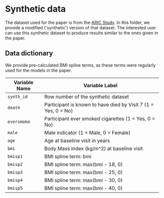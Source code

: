 # Synthetic data

The dataset used for the paper is from the [ARIC Study](https://sites.cscc.unc.edu/aric/). In this folder, we provide a modified ('synthetic') version of that dataset. The interested user can use this synthetic dataset to produce results similar to the ones given in the paper.

## Data dictionary

We provide pre-calculated BMI spline terms, as these terms were regularly used for the models in the paper.

| Variable Name | Variable Label                               |
| ------------- | -------------------------------------------- |
| `synth_id`      | Row number of the synthetic dataset          |
| `death`         | Participant is known to have died by Visit 7 (1 = Yes, 0 = No) |
| `eversmoke`     | Participant ever smoked cigarettes (1 = Yes, 0 = No) |
| `male` | Male indicator (1 = Male, 0 = Female) |
| `age` | Age at baseline visit in years | 
| `bmi`           | Body Mass Index (kg/m^2) at baseline visit  |
| `bmisp1` | BMI spline term: bmi | 
| `bmisp2` | BMI spline term: max(bmi - 18, 0) | 
| `bmisp3` | BMI spline term: max(bmi - 25, 0)| 
| `bmisp4` | BMI spline term:  max(bmi - 30, 0) | 
| `bmisp5` | BMI spline term:  max(bmi - 40, 0) | 
